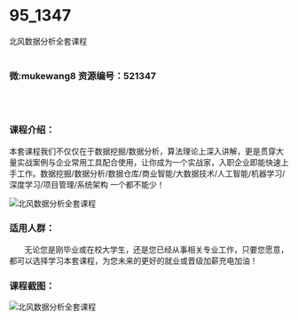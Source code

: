 # 95_1347
北风数据分析全套课程
<br/></br>
<h3>微:mukewang8 资源编号：521347</h3>
<br/></br>
<h3>课程介绍：</h3>
<p>本套课程我们不仅仅在于数据挖掘/<a title="查看与 数据分析 相关的文章" target="_blank">数据分析</a>，算法理论上深入讲解，更是贯穿大量实战案例与企业常用工具配合使用，让你成为一个实战家，入职企业即能快速上手工作。数据挖掘/<a title="查看与 数据分析 相关的文章" target="_blank">数据分析</a>/数据仓库/商业智能/大数据技术/人工智能/机器学习/深度学习/项目管理/系统架构 一个都不能少！</p>
<p><img src="https://www.ko996.com/wp-content/uploads/img/2018/03/2-139.png" alt="北风数据分析全套课程"></p>
<div class="info-desc">
<h3>适用人群：</h3>
<div>
<div class="content-box">&nbsp;&nbsp;&nbsp;&nbsp;&nbsp;&nbsp; 无论您是刚毕业或在校大学生，还是您已经从事相关专业工作，只要您愿意，都可以选择学习本套课程，为您未来的更好的就业或晋级加薪充电加油！</div>
</div>
<h3>课程截图：</h3>
<p><img src="https://www.ko996.com/wp-content/uploads/img/2018/03/3-141-300x285.png" alt="北风数据分析全套课程"></p>


			
</div>
